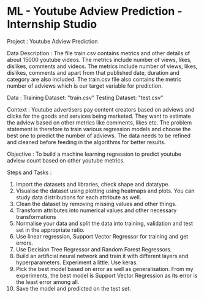 # ML - Youtube Adview Prediction - Internship Studio

Project : 
Youtube Adview Prediction

Data Description :
The file train.csv contains metrics and other details of about 15000 youtube videos. The metrics include number of views, likes, dislikes, comments and
videos. The metrics include number of views, likes, dislikes, comments and
apart from that published date, duration and category are also included.
The train.csv file also contains the metric number of adviews which is our
target variable for prediction.

Data :
Training Dataset: "train.csv"
Testing Dataset: "test.csv"


Context :
Youtube advertisers pay content creators based on adviews and clicks for the
goods and services being marketed. They want to estimate the adview based
on other metrics like comments, likes etc. The problem statement is therefore
to train various regression models and choose the best one to predict the
number of adviews. The data needs to be refined and cleaned before feeding
in the algorithms for better results.

Objective :
To build a machine learning regression to predict youtube adview count based
on other youtube metrics.

Steps and Tasks :
1. Import the datasets and libraries, check shape and datatype.
2. Visualise the dataset using plotting using heatmaps and plots. You
can study data distributions for each attribute as well.
3. Clean the dataset by removing missing values and other things.
4. Transform attributes into numerical values and other
necessary transformations
5. Normalise your data and split the data into training, validation and test
set in the appropriate ratio.
6. Use linear regression, Support Vector Regressor for training and get
errors.
7. Use Decision Tree Regressor and Random Forest Regressors.
8. Build an artificial neural network and train it with different layers
and hyperparameters. Experiment a little. Use keras.
9. Pick the best model based on error as well as
generalisation. From my experiments, the best model is Support Vector Regression as its error is the least error among all.
10. Save the model and predicted on the test set.
